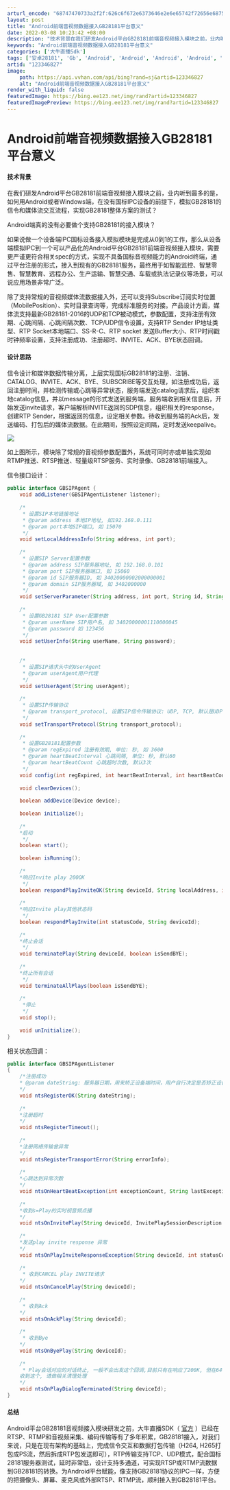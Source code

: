 ```yaml
---
arturl_encode: "68747470733a2f2f:626c6f672e6373646e2e6e65742f72656e687569313131322f:61727469636c652f64657461696c732f313233333436383237"
layout: post
title: "Android前端音视频数据接入GB28181平台意义"
date: 2022-03-08 10:23:42 +08:00
description: "技术背景在我们研发Android平台GB28181前端音视频接入模块之前，业内听到最多的是，如何用A"
keywords: "Android前端音视频数据接入GB28181平台意义"
categories: ['大牛直播Sdk']
tags: ['安卓28181', 'Gb', 'Android', 'Android', 'Android', 'Android', '28181']
artid: "123346827"
image:
    path: https://api.vvhan.com/api/bing?rand=sj&artid=123346827
    alt: "Android前端音视频数据接入GB28181平台意义"
render_with_liquid: false
featuredImage: https://bing.ee123.net/img/rand?artid=123346827
featuredImagePreview: https://bing.ee123.net/img/rand?artid=123346827
---
```


# Android前端音视频数据接入GB28181平台意义

#### 技术背景

在我们研发Android平台GB28181前端音视频接入模块之前，业内听到最多的是，如何用Android或者Windows端，在没有国标IPC设备的前提下，模拟GB28181的信令和媒体流交互流程，实现GB28181整体方案的测试？

Android端真的没有必要做个支持GB28181的接入模块？

如果说做一个设备端IPC国标设备接入模拟模块是完成从0到1的工作，那么从设备端模拟IPC到一个可以产品化的Android平台GB28181前端音视频接入模块，需要更严谨更符合相关spec的方式，实现不具备国标音视频能力的Android终端，通过平台注册的形式，接入到现有的GB28181服务，最终用于如智能监控、智慧零售、智慧教育、远程办公、生产运输、智慧交通、车载或执法记录仪等场景，可以说应用场景非常广泛。

除了支持常规的音视频媒体流数据接入外，还可以支持Subscribe订阅实时位置（MobilePosition）、实时目录查询等，完成标准服务的对接。产品设计方面，媒体流支持最新GB28181-2016的UDP和TCP被动模式，参数配置，支持注册有效期、心跳间隔、心跳间隔次数、TCP/UDP信令设置，支持RTP Sender IP地址类型、RTP Socket本地端口、SS-R-C、RTP socket 发送Buffer大小、RTP时间戳时钟频率设置，支持注册成功、注册超时、INVITE、ACK、BYE状态回调。

#### 设计思路

信令设计和媒体数据传输分离，上层实现国标GB28181的注册、注销、CATALOG、INVITE、ACK、BYE、SUBSCRIBE等交互处理，如注册成功后，返回注册时间，并检测传输或心跳等异常状态，服务端发送catalog请求后，组织本地catalog信息，并以message的形式发送到服务端，服务端收到相关信息后，开始发送invite请求，客户端解析INVITE返回的SDP信息，组织相关的response，创建RTP Sender，根据返回的信息，设定相关参数。待收到服务端的Ack后，发送编码、打包后的媒体流数据。在此期间，按照设定间隔，定时发送keepalive。

![](https://i-blog.csdnimg.cn/blog_migrate/52e9a8322dc5e474d5c579961845ae1d.png)

如上图所示，模块除了常规的音视频参数配置外，系统可同时亦或单独实现如RTMP推送、RTSP推送、轻量级RTSP服务、实时录像、GB28181前端接入。

信令接口设计：

```java
public interface GBSIPAgent {
    void addListener(GBSIPAgentListener listener);
 
    /*
     * 设置SIP本地链接地址
     * @param address 本地IP地址, 如192.168.0.111
     * @param port本地SIP端口, 如 15070
     */
    void setLocalAddressInfo(String address, int port);
 
    /*
     * 设置SIP Server配置参数
     * @param address SIP服务器地址, 如 192.168.0.101
     * @param port SIP服务器端口, 如 15060
     * @param id SIP服务器ID, 如 34020000002000000001
     * @param domain SIP服务器域, 如 3402000000
     */
    void setServerParameter(String address, int port, String id, String domain);
 
    /*
     * 设置GB28181 SIP User配置参数
     * @param userName SIP用户名, 如 34020000001110000045
     * @param password 如 123456
     */
    void setUserInfo(String userName, String password);
 
 
    /*
     * 设置SIP请求头中的UserAgent
     * @param userAgent用户代理
     */
    void setUserAgent(String userAgent);
 
    /*
     * 设置SIP传输协议
     * @param transport_protocol, 设置SIP信令传输协议: UDP, TCP, 默认是UDP
     */
    void setTransportProtocol(String transport_protocol);
 
    /*
     * 设置GB28181配置参数
     * @param regExpired 注册有效期, 单位: 秒, 如 3600
     * @param heartBeatInterval 心跳间隔, 单位: 秒, 默认60
     * @param heartBeatCount 心跳超时次数, 默认3次
     */
    void config(int regExpired, int heartBeatInterval, int heartBeatCount);
 
    void clearDevices();
 
    boolean addDevice(Device device);
 
    boolean initialize();
 
    /*
    *启动
     */
    boolean start();
 
    boolean isRunning();
 
    /*
    *响应Invite play 200OK
     */
    boolean respondPlayInviteOK(String deviceId, String localAddress, int localPort);
 
    /*
    *响应Invite play其他状态码
     */
    boolean respondPlayInvite(int statusCode, String deviceId);
 
    /*
    *终止会话
     */
    void terminatePlay(String deviceId, boolean isSendBYE);
 
    /*
    *终止所有会话
     */
    void terminateAllPlays(boolean isSendBYE);
 
    /*
     *停止
     */
    void stop();
 
    void unInitialize();
}
```

相关状态回调：

```java
public interface GBSIPAgentListener
{
    /*注册成功
    * @param dateString: 服务器日期，用来矫正设备端时间，用户自行决定是否矫正设备时间
    */
    void ntsRegisterOK(String dateString);
 
    /*
    *注册超时
    */
    void ntsRegisterTimeout();
 
    /*
    *注册网络传输曾异常
    */
    void ntsRegisterTransportError(String errorInfo);
 
    /*
    *心跳达到异常次数
    */
    void ntsOnHeartBeatException(int exceptionCount, String lastExceptionInfo);
 
    /*
    *收到s=Play的实时视音频点播
    */
    void ntsOnInvitePlay(String deviceId, InvitePlaySessionDescription sessionDescription);
 
    /*
    *发送play invite response 异常
    */
    void ntsOnPlayInviteResponseException(String deviceId, int statusCode, String errorInfo);
 
    /*
     * 收到CANCEL play INVITE请求
    */
    void ntsOnCancelPlay(String deviceId);
 
    /*
     * 收到Ack
    */
    void ntsOnAckPlay(String deviceId);
 
    /*
     * 收到Bye
    */
    void ntsOnByePlay(String deviceId);
 
    /*
     * Play会话对应的对话终止, 一般不会出发这个回调,目前只有在响应了200K, 但在64*T1时间后还没收到ACK,才可能会出发
    收到这个, 请做相关清理处理
    */
    void ntsOnPlayDialogTerminated(String deviceId);
}
```

#### 总结

Android平台GB28181音视频接入模块研发之前，大牛直播SDK（
[官方](https://daniusdk.com/ "官方")
）已经在RTSP、RTMP和音视频采集、编码传输等有了多年积累，GB28181接入，对我们来说，只是在现有架构的基础上，完成信令交互和数据打包传输（H264, H265打包成PS流，然后拆成RTP包发送即可），RTP传输支持TCP、UDP模式，配合国标28181服务器测试，延时非常低，设计支持多通道，可实现RTSP或RTMP流数据到GB28181的转换。为Android平台赋能，像支持GB28181协议的IPC一样，方便的把摄像头、屏幕、麦克风或外部RTSP、RTMP流，顺利接入到GB28181平台。